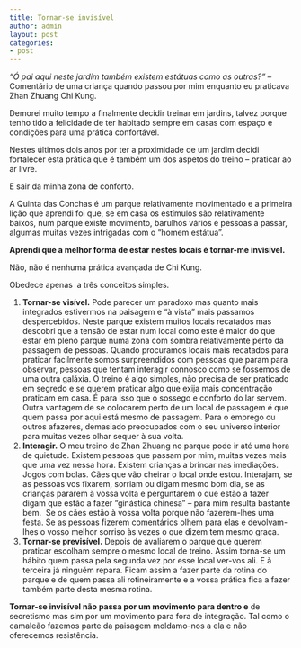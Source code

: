 ```yaml
---
title: Tornar-se invisível
author: admin
layout: post
categories:
- post
---
```

*&#8220;Ó pai aqui neste jardim também existem estátuas como as outras?&#8221;* &#8211; Comentário de uma criança quando passou por mim enquanto eu praticava Zhan Zhuang Chi Kung.

Demorei muito tempo a finalmente decidir treinar em jardins, talvez porque tenho tido a felicidade de ter habitado sempre em casas com espaço e condições para uma prática confortável.

Nestes últimos dois anos por ter a proximidade de um jardim decidi fortalecer esta prática que é também um dos aspetos do treino &#8211; praticar ao ar livre.

E sair da minha zona de conforto.

A Quinta das Conchas é um parque relativamente movimentado e a primeira lição que aprendi foi que, se em casa os estímulos são relativamente baixos, num parque existe movimento, barulhos vários e pessoas a passar, algumas muitas vezes intrigadas com o &#8220;homem estátua&#8221;.

**Aprendi que a melhor forma de estar nestes locais é tornar-me invisível.**

Não, não é nenhuma prática avançada de Chi Kung.

Obedece apenas  a três conceitos simples.

1.  **Tornar-se visível.** Pode parecer um paradoxo mas quanto mais integrados estivermos na paisagem e &#8220;à vista&#8221; mais passamos despercebidos. Neste parque existem muitos locais recatados mas descobri que a tensão de estar num local como este é maior do que estar em pleno parque numa zona com sombra relativamente perto da passagem de pessoas. Quando procuramos locais mais recatados para praticar facilmente somos surpreendidos com pessoas que param para observar, pessoas que tentam interagir connosco como se fossemos de uma outra galáxia. O treino é algo simples, não precisa de ser praticado em segredo e se querem praticar algo que exija mais concentração praticam em casa. É para isso que o sossego e conforto do lar servem.  Outra vantagem de se colocarem perto de um local de passagem é que quem passa por aqui está mesmo de passagem. Para o emprego ou outros afazeres, demasiado preocupados com o seu universo interior para muitas vezes olhar sequer à sua volta.
2.  **Interagir.** O meu treino de Zhan Zhuang no parque pode ir até uma hora de quietude. Existem pessoas que passam por mim, muitas vezes mais que uma vez nessa hora. Existem crianças a brincar nas imediações. Jogos com bolas. Cães que vão cheirar o local onde estou. Interajam, se as pessoas vos fixarem, sorriam ou digam mesmo bom dia, se as crianças pararem à vossa volta e perguntarem o que estão a fazer digam que estão a fazer &#8220;ginástica chinesa&#8221; &#8211; para mim resulta bastante bem.  Se os cães estão à vossa volta porque não fazerem-lhes uma festa. Se as pessoas fizerem comentários olhem para elas e devolvam-lhes o vosso melhor sorriso às vezes o que dizem tem mesmo graça.
3.  **Tornar-se previsível.** Depois de avaliarem o parque que querem praticar escolham sempre o mesmo local de treino. Assim torna-se um hábito quem passa pela segunda vez por esse local ver-vos ali. E à terceira já ninguém repara. Ficam assim a fazer parte da rotina do parque e de quem passa ali rotineiramente e a vossa prática fica a fazer também parte desta mesma rotina.

**Tornar-se invisível não passa por um movimento para dentro e** de secretismo mas sim por um movimento para fora de integração. Tal como o camaleão fazemos parte da paisagem moldamo-nos a ela e não oferecemos resistência.
